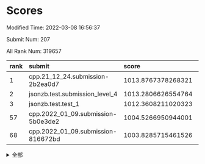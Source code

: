 # Scores

Modified Time: 2022-03-08 16:56:37

Submit Num: 207

All Rank Num: 319657

| rank |               submit               |       score        |       sigma        | pk_num |
| :--- | :--------------------------------- | :----------------- | :----------------- | :----- |
| 1    | cpp.21_12_24.submission-2b2ea0d7   | 1013.8767378268321 | 0.8158522112303549 | 6176   |
| 2    | jsonzb.test.submission_level_4     | 1013.2806626554764 | 0.8062783735825632 | 6182   |
| 3    | jsonzb.test.test_1                 | 1012.3608211020323 | 0.8103768591556584 | 6176   |
| 57   | cpp.2022_01_09.submission-5b0e3de2 | 1004.5266950944001 | 0.7353338392825183 | 6176   |
| 68   | cpp.2022_01_09.submission-816672bd | 1003.8285715461526 | 0.7166646313366389 | 6176   |


<details>
<summary>全部</summary>

| rank |                 submit                 |       score        |       sigma        | pk_num |
| :--- | :------------------------------------- | :----------------- | :----------------- | :----- |
| 1    | cpp.21_12_24.submission-2b2ea0d7       | 1013.8767378268321 | 0.8158522112303549 | 6176   |
| 2    | jsonzb.test.submission_level_4         | 1013.2806626554764 | 0.8062783735825632 | 6182   |
| 3    | jsonzb.test.test_1                     | 1012.3608211020323 | 0.8103768591556584 | 6176   |
| 4    | gobigger.level_3.submission_level_3_5  | 1011.9978287983902 | 0.779705162516994  | 6175   |
| 5    | gobigger.level_3.submission_level_3_38 | 1011.6956208161449 | 0.8030343552803504 | 6174   |
| 6    | gobigger.level_3.submission_level_3_45 | 1011.6048502628784 | 0.7632196355066639 | 6179   |
| 7    | gobigger.level_3.submission_level_3_19 | 1011.5362196995349 | 0.7708718110367392 | 6178   |
| 8    | gobigger.level_3.submission_level_3_8  | 1011.234086505827  | 0.7669474294576569 | 6177   |
| 9    | gobigger.level_3.submission_level_3_18 | 1011.1757231073938 | 0.7990931668726681 | 6177   |
| 10   | gobigger.level_3.submission_level_3_17 | 1011.0477165879249 | 0.7789739350494689 | 6181   |
| 11   | gobigger.level_3.submission_level_3_39 | 1011.0226498397819 | 0.772147480404069  | 6181   |
| 12   | gobigger.level_3.submission_level_3_3  | 1010.8611266843646 | 0.7775935355783323 | 6178   |
| 13   | gobigger.level_3.submission_level_3_6  | 1010.8049726314138 | 0.7653238136054239 | 6178   |
| 14   | gobigger.level_3.submission_level_3_2  | 1010.5534319422752 | 0.7575218860650093 | 6174   |
| 15   | gobigger.level_3.submission_level_3_37 | 1010.5271876623751 | 0.7403751936117056 | 6179   |
| 16   | gobigger.level_3.submission_level_3_43 | 1010.5008884253891 | 0.7659087008731705 | 6179   |
| 17   | gobigger.level_3.submission_level_3_14 | 1010.4839869347737 | 0.7811916864092688 | 6177   |
| 18   | gobigger.level_3.submission_level_3_48 | 1010.4305067094878 | 0.7658610735192775 | 6180   |
| 19   | gobigger.level_3.submission_level_3_11 | 1010.410918791     | 0.760063703152973  | 6175   |
| 20   | gobigger.level_3.submission_level_3_31 | 1010.3845530323377 | 0.7667651208847015 | 6176   |
| 21   | gobigger.level_3.submission_level_3_27 | 1010.1965239878344 | 0.7594281477119008 | 6178   |
| 22   | gobigger.level_3.submission_level_3_20 | 1010.1782281747717 | 0.7624078665669206 | 6176   |
| 23   | gobigger.level_3.submission_level_3_24 | 1010.1743822593556 | 0.7794158000303457 | 6176   |
| 24   | gobigger.level_3.submission_level_3_46 | 1010.1632618151148 | 0.7715242207746721 | 6174   |
| 25   | gobigger.level_3.submission_level_3_13 | 1010.1008341589818 | 0.7760376831615565 | 6174   |
| 26   | gobigger.level_3.submission_level_3_26 | 1010.0549001555864 | 0.7732323558674764 | 6174   |
| 27   | gobigger.level_3.submission_level_3_9  | 1009.9956836053915 | 0.7769341710808633 | 6183   |
| 28   | gobigger.level_3.submission_level_3_7  | 1009.9713992906939 | 0.7612322847813999 | 6182   |
| 29   | gobigger.level_3.submission_level_3_47 | 1009.9537360845973 | 0.7556345213592534 | 6178   |
| 30   | gobigger.level_3.submission_level_3_10 | 1009.8362078023667 | 0.772129274925159  | 6180   |
| 31   | gobigger.level_3.submission_level_3_22 | 1009.8025958025013 | 0.7678461657334368 | 6172   |
| 32   | gobigger.level_3.submission_level_3_44 | 1009.7606751258128 | 0.7655427460284489 | 6174   |
| 33   | gobigger.level_3.submission_level_3_34 | 1009.737993983584  | 0.7499542140931595 | 6172   |
| 34   | gobigger.level_3.submission_level_3_35 | 1009.6044455491827 | 0.760337960512777  | 6177   |
| 35   | gobigger.level_3.submission_level_3_33 | 1009.5865322748227 | 0.754886661235427  | 6175   |
| 36   | gobigger.level_3.submission_level_3_28 | 1009.5045289070265 | 0.7655523976068025 | 6180   |
| 37   | gobigger.level_3.submission_level_3_15 | 1009.4607021786856 | 0.7533752223641969 | 6174   |
| 38   | gobigger.level_3.submission_level_3_29 | 1009.3355928765485 | 0.7328503625964297 | 6178   |
| 39   | gobigger.level_3.submission_level_3_4  | 1009.2019454033209 | 0.7472814543975269 | 6176   |
| 40   | gobigger.level_3.submission_level_3_49 | 1009.197353374843  | 0.7814409209088322 | 6180   |
| 41   | gobigger.level_3.submission_level_3_41 | 1009.1723607113458 | 0.75684926489861   | 6179   |
| 42   | gobigger.level_3.submission_level_3_25 | 1009.1374763971257 | 0.754787406188556  | 6172   |
| 43   | gobigger.level_3.submission_level_3_21 | 1009.1078904472555 | 0.7492087937915008 | 6179   |
| 44   | gobigger.level_3.submission_level_3_42 | 1009.0108279134323 | 0.7555814692283727 | 6175   |
| 45   | gobigger.level_3.submission_level_3_30 | 1009.0077857033331 | 0.7511220318259801 | 6177   |
| 46   | gobigger.level_3.submission_level_3_32 | 1008.8651343785704 | 0.7620209641173751 | 6174   |
| 47   | gobigger.level_3.submission_level_3_36 | 1008.7445167895086 | 0.7499910865777747 | 6179   |
| 48   | gobigger.level_3.submission_level_3_23 | 1008.6675217153321 | 0.7340005343663524 | 6177   |
| 49   | gobigger.level_3.submission_level_3_0  | 1008.4214299834936 | 0.7378537053002555 | 6179   |
| 50   | gobigger.level_3.submission_level_3_16 | 1008.0604508176773 | 0.7387037816733003 | 6179   |
| 51   | gobigger.level_3.submission_level_3_40 | 1007.9735783712254 | 0.7492101084050811 | 6169   |
| 52   | gobigger.level_3.submission_level_3_1  | 1007.9345656099779 | 0.748527834508288  | 6173   |
| 53   | gobigger.level_3.submission_level_3_12 | 1007.9251533091996 | 0.7388937145180212 | 6175   |
| 54   | gobigger.level_1.submission_level_1_29 | 1005.0199258508427 | 0.704235689426275  | 6180   |
| 55   | gobigger.level_1.submission_level_1_38 | 1004.7800999030521 | 0.7147674785200412 | 6178   |
| 56   | gobigger.level_1.submission_level_1_46 | 1004.7339598820766 | 0.7132065451691306 | 6176   |
| 57   | cpp.2022_01_09.submission-5b0e3de2     | 1004.5266950944001 | 0.7353338392825183 | 6176   |
| 58   | gobigger.level_1.submission_level_1_33 | 1004.4532768674103 | 0.7180920982812989 | 6172   |
| 59   | gobigger.level_1.submission_level_1_1  | 1004.4168512629388 | 0.7340644604831411 | 6175   |
| 60   | gobigger.level_1.submission_level_1_4  | 1004.4006210127143 | 0.7040826846256502 | 6174   |
| 61   | gobigger.level_1.submission_level_1_37 | 1004.361584837409  | 0.7376444783042502 | 6172   |
| 62   | gobigger.level_1.submission_level_1_24 | 1004.344018321118  | 0.7279164366102707 | 6176   |
| 63   | gobigger.level_1.submission_level_1_5  | 1004.3107902467901 | 0.7060637295870703 | 6174   |
| 64   | gobigger.level_1.submission_level_1_47 | 1004.268748691075  | 0.714411816676349  | 6169   |
| 65   | gobigger.level_1.submission_level_1_18 | 1004.0845793669797 | 0.7222390769743258 | 6174   |
| 66   | gobigger.level_1.submission_level_1_13 | 1003.9929976264967 | 0.721307386861961  | 6180   |
| 67   | gobigger.level_1.submission_level_1_14 | 1003.9861123265082 | 0.712226985418154  | 6175   |
| 68   | cpp.2022_01_09.submission-816672bd     | 1003.8285715461526 | 0.7166646313366389 | 6176   |
| 69   | gobigger.level_1.submission_level_1_21 | 1003.815296599465  | 0.7176884653723544 | 6175   |
| 70   | gobigger.level_1.submission_level_1_6  | 1003.7828695645202 | 0.7165202790758672 | 6176   |
| 71   | gobigger.level_1.submission_level_1_17 | 1003.7626550617621 | 0.7143393028227102 | 6172   |
| 72   | gobigger.level_1.submission_level_1_25 | 1003.7599863164128 | 0.7259115095053502 | 6178   |
| 73   | gobigger.level_1.submission_level_1_22 | 1003.6240591052081 | 0.7038610831456618 | 6176   |
| 74   | gobigger.level_1.submission_level_1_34 | 1003.596026556712  | 0.7215027799671674 | 6178   |
| 75   | gobigger.level_1.submission_level_1_7  | 1003.5947216447578 | 0.7200754034408979 | 6177   |
| 76   | gobigger.level_1.submission_level_1_35 | 1003.4855336944293 | 0.718871347433236  | 6178   |
| 77   | gobigger.level_1.submission_level_1_3  | 1003.4616248109248 | 0.7201009487646239 | 6175   |
| 78   | gobigger.level_1.submission_level_1_49 | 1003.4127304004868 | 0.7201479239893332 | 6176   |
| 79   | gobigger.level_1.submission_level_1_28 | 1003.3990677118192 | 0.7244621158276944 | 6177   |
| 80   | gobigger.level_1.submission_level_1_16 | 1003.155708961557  | 0.7101545072404494 | 6179   |
| 81   | gobigger.level_1.submission_level_1_43 | 1003.0954311517005 | 0.7168880888362942 | 6180   |
| 82   | gobigger.level_1.submission_level_1_32 | 1003.0835940709597 | 0.7166587570157752 | 6175   |
| 83   | gobigger.level_1.submission_level_1_10 | 1003.0614733846627 | 0.7136386017303158 | 6175   |
| 84   | gobigger.level_1.submission_level_1_27 | 1003.037983739828  | 0.7017550021303604 | 6174   |
| 85   | gobigger.level_1.submission_level_1_8  | 1003.0146912760628 | 0.7170066107882562 | 6175   |
| 86   | gobigger.level_1.submission_level_1_12 | 1003.0105081331532 | 0.7164327667810303 | 6179   |
| 87   | gobigger.level_1.submission_level_1_19 | 1002.9861347853274 | 0.711948055841707  | 6171   |
| 88   | gobigger.level_1.submission_level_1_39 | 1002.9606149644643 | 0.7307369186516233 | 6179   |
| 89   | gobigger.level_1.submission_level_1_36 | 1002.9525406605541 | 0.7177684929432445 | 6177   |
| 90   | gobigger.level_1.submission_level_1_15 | 1002.9477522915412 | 0.7163718577880058 | 6175   |
| 91   | gobigger.level_1.submission_level_1_42 | 1002.9476234640522 | 0.715238101562925  | 6178   |
| 92   | gobigger.level_1.submission_level_1_40 | 1002.9007279492816 | 0.7200164279852439 | 6180   |
| 93   | gobigger.level_1.submission_level_1_2  | 1002.8367396039744 | 0.7083987662362834 | 6175   |
| 94   | gobigger.level_1.submission_level_1_26 | 1002.7402882083744 | 0.7276440396881421 | 6176   |
| 95   | gobigger.level_1.submission_level_1_20 | 1002.6465668627528 | 0.7238156490986517 | 6173   |
| 96   | gobigger.level_1.submission_level_1_23 | 1002.6406053675623 | 0.7200067529090391 | 6176   |
| 97   | gobigger.level_1.submission_level_1_48 | 1002.5960808217761 | 0.712695618880194  | 6177   |
| 98   | gobigger.level_1.submission_level_1_31 | 1002.4366750021283 | 0.7178845652314759 | 6176   |
| 99   | gobigger.level_1.submission_level_1_30 | 1002.4289113739289 | 0.7360219026099165 | 6178   |
| 100  | gobigger.level_1.submission_level_1_0  | 1002.2478009793377 | 0.7129393127801418 | 6178   |
| 101  | gobigger.level_1.submission_level_1_41 | 1002.1887816938407 | 0.7174122832733629 | 6177   |
| 102  | gobigger.level_1.submission_level_1_11 | 1002.0932984830775 | 0.7284696212444678 | 6180   |
| 103  | gobigger.level_1.submission_level_1_45 | 1002.0526107406388 | 0.7288131278266883 | 6177   |
| 104  | gobigger.level_1.submission_level_1_44 | 1001.7719488092422 | 0.7039161732418402 | 6180   |
| 105  | gobigger.level_1.submission_level_1_9  | 1000.9766874278573 | 0.7102626239918348 | 6175   |
| 106  | gobigger.random.submission_random_20   | 997.3946354792921  | 0.7053864289228632 | 6173   |
| 107  | gobigger.random.submission_random_39   | 997.2265654649751  | 0.7084577418100398 | 6182   |
| 108  | gobigger.random.submission_random_1    | 997.2229181328277  | 0.7062430897154904 | 6176   |
| 109  | gobigger.random.submission_random_23   | 997.0307250120533  | 0.705405267389652  | 6176   |
| 110  | gobigger.random.submission_random_36   | 996.8897835240696  | 0.7227769723751134 | 6178   |
| 111  | gobigger.random.submission_random_46   | 996.8349662724652  | 0.709807697542372  | 6173   |
| 112  | gobigger.random.submission_random_0    | 996.8223870207509  | 0.7127788647740007 | 6184   |
| 113  | gobigger.random.submission_random_42   | 996.6949445965662  | 0.7140698854830382 | 6185   |
| 114  | gobigger.random.submission_random_17   | 996.6215640678664  | 0.711795634825017  | 6173   |
| 115  | gobigger.random.submission_random_3    | 996.5073080984189  | 0.6988215019276458 | 6177   |
| 116  | gobigger.random.submission_random_31   | 996.5049797499321  | 0.7104599469159312 | 6173   |
| 117  | gobigger.random.submission_random_10   | 996.4891044010047  | 0.6940727951348907 | 6174   |
| 118  | gobigger.random.submission_random_18   | 996.4111221461014  | 0.7133817233025361 | 6177   |
| 119  | gobigger.random.submission_random_26   | 996.3307194274757  | 0.7108091550628641 | 6181   |
| 120  | gobigger.random.submission_random_4    | 996.3036476421897  | 0.702363392118167  | 6175   |
| 121  | gobigger.random.submission_random_32   | 996.275486136604   | 0.7019034581066784 | 6179   |
| 122  | gobigger.random.submission_random_41   | 996.2527594916281  | 0.7084415868648704 | 6172   |
| 123  | gobigger.random.submission_random_21   | 996.2147863015628  | 0.7136602376538413 | 6184   |
| 124  | gobigger.random.submission_random_5    | 996.1844777048364  | 0.7138850829482425 | 6177   |
| 125  | gobigger.random.submission_random_15   | 996.1753936556308  | 0.7156607791560802 | 6180   |
| 126  | gobigger.random.submission_random_29   | 996.1681482012921  | 0.7140536285311043 | 6176   |
| 127  | gobigger.random.submission_random_19   | 995.9989219735844  | 0.7189794069271487 | 6174   |
| 128  | gobigger.random.submission_random_47   | 995.9350561703886  | 0.7021878457632114 | 6177   |
| 129  | gobigger.random.submission_random_25   | 995.9082275627716  | 0.701324480134806  | 6178   |
| 130  | gobigger.random.submission_random_34   | 995.8408651379782  | 0.7007554927409241 | 6182   |
| 131  | gobigger.random.submission_random_40   | 995.8407958132674  | 0.7136261760544128 | 6173   |
| 132  | gobigger.random.submission_random_30   | 995.8380801705098  | 0.7031164182016598 | 6179   |
| 133  | gobigger.random.submission_random_38   | 995.7298223237686  | 0.7245418108753482 | 6176   |
| 134  | gobigger.random.submission_random_22   | 995.7177358871734  | 0.6972392938511234 | 6178   |
| 135  | gobigger.random.submission_random_37   | 995.6607164220876  | 0.6998117581088463 | 6174   |
| 136  | gobigger.random.submission_random_16   | 995.626421429849   | 0.7062400749413681 | 6181   |
| 137  | gobigger.random.submission_random_11   | 995.6137782829695  | 0.7029502575856427 | 6179   |
| 138  | gobigger.random.submission_random_28   | 995.5523208804276  | 0.7070582072262175 | 6176   |
| 139  | gobigger.random.submission_random_13   | 995.5514981328789  | 0.7083097723477111 | 6179   |
| 140  | gobigger.random.submission_random_44   | 995.5067340502854  | 0.7107474141757714 | 6177   |
| 141  | gobigger.random.submission_random_7    | 995.5064506578243  | 0.7088146373731541 | 6180   |
| 142  | gobigger.random.submission_random_24   | 995.5010888994005  | 0.7123256017476365 | 6177   |
| 143  | gobigger.random.submission_random_12   | 995.4784452945875  | 0.7199505934859287 | 6173   |
| 144  | gobigger.random.submission_random_6    | 995.4260902430592  | 0.7159730560772228 | 6172   |
| 145  | gobigger.random.submission_random_35   | 995.3634017488536  | 0.7193708324602607 | 6181   |
| 146  | gobigger.random.submission_random_49   | 995.3506462158864  | 0.704348635912733  | 6177   |
| 147  | gobigger.random.submission_random_43   | 995.3105181542091  | 0.7212911928466701 | 6177   |
| 148  | gobigger.random.submission_random_14   | 995.2722189596242  | 0.7090558880011497 | 6179   |
| 149  | gobigger.random.submission_random_48   | 995.176699965816   | 0.7180933096418067 | 6178   |
| 150  | gobigger.random.submission_random_27   | 995.1051505613361  | 0.7151409140130544 | 6176   |
| 151  | gobigger.random.submission_random_8    | 995.1037207455136  | 0.7021502419326902 | 6177   |
| 152  | gobigger.random.submission_random_45   | 995.0253880539095  | 0.705281422495751  | 6175   |
| 153  | gobigger.random.submission_random_2    | 994.9877477967751  | 0.7044663024000138 | 6178   |
| 154  | gobigger.random.submission_random_33   | 994.8503384498969  | 0.7073666512157221 | 6179   |
| 155  | gobigger.random.submission_random_9    | 994.7785444342353  | 0.7192923526437454 | 6177   |
| 156  | gobigger.level_2.submission_level_2_30 | 994.6868731312247  | 0.7324507652321307 | 6174   |
| 157  | gobigger.level_2.submission_level_2_43 | 994.3194426528353  | 0.733868330326706  | 6180   |
| 158  | gobigger.level_2.submission_level_2_14 | 993.9774452512981  | 0.7319200180204924 | 6173   |
| 159  | gobigger.level_2.submission_level_2_46 | 993.7898030778092  | 0.7634872245646239 | 6175   |
| 160  | gobigger.level_2.submission_level_2_48 | 993.3860652591027  | 0.7264906335297253 | 6180   |
| 161  | gobigger.level_2.submission_level_2_10 | 993.3794742405088  | 0.7332005241180909 | 6182   |
| 162  | gobigger.level_2.submission_level_2_32 | 993.3238365192971  | 0.7218648860193202 | 6175   |
| 163  | gobigger.level_2.submission_level_2_44 | 993.2709635972003  | 0.7307639356334641 | 6177   |
| 164  | gobigger.level_2.submission_level_2_18 | 993.2139980875066  | 0.7307488857510867 | 6177   |
| 165  | gobigger.level_2.submission_level_2_38 | 993.0518366724306  | 0.7262245976393353 | 6170   |
| 166  | gobigger.level_2.submission_level_2_42 | 992.9857039314556  | 0.7370546485971318 | 6182   |
| 167  | gobigger.level_2.submission_level_2_15 | 992.9083981750578  | 0.7289838628586031 | 6172   |
| 168  | gobigger.level_2.submission_level_2_13 | 992.8204456566305  | 0.7459006900122594 | 6176   |
| 169  | gobigger.level_2.submission_level_2_17 | 992.8080839713717  | 0.7379180145607649 | 6180   |
| 170  | gobigger.level_2.submission_level_2_26 | 992.8055227126014  | 0.7618019165900735 | 6179   |
| 171  | gobigger.level_2.submission_level_2_25 | 992.7794737733813  | 0.7610310862645465 | 6174   |
| 172  | gobigger.level_2.submission_level_2_3  | 992.7427516217134  | 0.7388790171482245 | 6178   |
| 173  | gobigger.level_2.submission_level_2_11 | 992.5809701509974  | 0.7466532940304175 | 6175   |
| 174  | gobigger.level_2.submission_level_2_7  | 992.5674335870813  | 0.7350890967404612 | 6177   |
| 175  | gobigger.level_2.submission_level_2_20 | 992.567194228234   | 0.7419891448515559 | 6175   |
| 176  | gobigger.level_2.submission_level_2_37 | 992.5294259378554  | 0.7330432153645153 | 6173   |
| 177  | gobigger.level_2.submission_level_2_2  | 992.4548027656053  | 0.7333975276499352 | 6180   |
| 178  | gobigger.level_2.submission_level_2_5  | 992.4385653489704  | 0.7496095846966101 | 6177   |
| 179  | gobigger.level_2.submission_level_2_21 | 992.3561423052552  | 0.7321070104690062 | 6180   |
| 180  | gobigger.level_2.submission_level_2_8  | 992.2419170754763  | 0.7339180093610438 | 6183   |
| 181  | gobigger.level_2.submission_level_2_27 | 992.1462206609976  | 0.7437134355897541 | 6183   |
| 182  | gobigger.level_2.submission_level_2_40 | 992.1215764228773  | 0.745413684919319  | 6179   |
| 183  | gobigger.level_2.submission_level_2_16 | 992.1083497949359  | 0.7489607491844588 | 6174   |
| 184  | gobigger.level_2.submission_level_2_33 | 992.099610939355   | 0.7460521263630003 | 6173   |
| 185  | gobigger.level_2.submission_level_2_49 | 992.0210031256114  | 0.7384138891550065 | 6179   |
| 186  | gobigger.level_2.submission_level_2_24 | 992.0179097403118  | 0.7409313179143274 | 6176   |
| 187  | gobigger.level_2.submission_level_2_9  | 992.015324277099   | 0.7545199208595467 | 6180   |
| 188  | gobigger.level_2.submission_level_2_22 | 991.9244441759175  | 0.741950477074797  | 6180   |
| 189  | gobigger.level_2.submission_level_2_1  | 991.8654513181634  | 0.7478678856341116 | 6177   |
| 190  | gobigger.level_2.submission_level_2_36 | 991.752725848568   | 0.75401941528829   | 6178   |
| 191  | gobigger.level_2.submission_level_2_19 | 991.7115649836511  | 0.7515763391937281 | 6177   |
| 192  | gobigger.level_2.submission_level_2_34 | 991.4525536576743  | 0.7405765079031639 | 6178   |
| 193  | gobigger.level_2.submission_level_2_31 | 991.4429907688133  | 0.7362562442424266 | 6181   |
| 194  | gobigger.level_2.submission_level_2_0  | 991.4364077692063  | 0.7539245283613599 | 6179   |
| 195  | gobigger.level_2.submission_level_2_4  | 991.3565473233721  | 0.7436387211153771 | 6176   |
| 196  | gobigger.level_2.submission_level_2_35 | 991.3310446334381  | 0.75374726674365   | 6180   |
| 197  | gobigger.level_2.submission_level_2_28 | 991.3094606517146  | 0.7543226710094907 | 6177   |
| 198  | gobigger.level_2.submission_level_2_12 | 991.0701631160028  | 0.7452612279642925 | 6174   |
| 199  | gobigger.level_2.submission_level_2_47 | 991.0429028685737  | 0.7545668866114421 | 6172   |
| 200  | gobigger.level_2.submission_level_2_41 | 990.8911490317671  | 0.7461439479736882 | 6183   |
| 201  | gobigger.level_2.submission_level_2_6  | 990.6912805531612  | 0.7794312347954774 | 6181   |
| 202  | gobigger.level_2.submission_level_2_23 | 990.4170627833768  | 0.7510523965720126 | 6180   |
| 203  | gobigger.level_2.submission_level_2_39 | 990.411897356916   | 0.7428588134882442 | 6184   |
| 204  | gobigger.level_2.submission_level_2_29 | 989.9881917499531  | 0.7750651499433443 | 6179   |
| 205  | gobigger.level_2.submission_level_2_45 | 989.9436787305697  | 0.7766174104095396 | 6178   |
| 206  | gobigger.none.submission_none_0        | 979.6559826689088  | 1.2666689718989401 | 6179   |
| 207  | gobigger.none.submission_none_1        | 976.4932707854861  | 1.305272257264191  | 6174   |

</details>